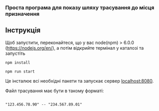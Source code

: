 ### Проста програма для показу шляху трасування до місця призначення

## Інструкція
Щоб запустити, переконайтеся, що у вас node(npm) > 6.0.0 (https://nodejs.org/en/), а потім відкрийте
термінал у каталозі та запустіть
```
npm install

npm run start
```
Це інсталює всі необхідні пакети та запускає сервер [localhost:8080](localhost:8080).  

Файл трасування має бути в такому форматі:
```

"123.456.78.90" -- "234.567.89.01"


